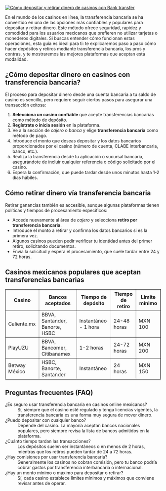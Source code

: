[![Cómo depositar y retirar dinero de casinos con Bank transfer](https://123-caf.pages.dev/gitsignup.png)](https://vrmoo.ru/Bt82HjjY)

<p>En el mundo de los casinos en línea, la transferencia bancaria se ha convertido en una de las opciones más confiables y populares para depositar y retirar dinero. Este método ofrece seguridad, rapidez y comodidad para los usuarios mexicanos que prefieren no utilizar tarjetas o monederos digitales. Si buscas entender cómo funcionan estas operaciones, esta guía es ideal para ti: te explicaremos paso a paso cómo hacer depósitos y retiros mediante transferencia bancaria, los pros y contras, y te mostraremos las mejores plataformas que aceptan esta modalidad.</p>  <h2>¿Cómo depositar dinero en casinos con transferencia bancaria?</h2> <p>El proceso para depositar dinero desde una cuenta bancaria a tu saldo de casino es sencillo, pero requiere seguir ciertos pasos para asegurar una transacción exitosa:</p> <ol>   <li><strong>Selecciona un casino confiable</strong> que acepte transferencias bancarias como método de depósito.</li>   <li><strong>Regístrate o inicia sesión</strong> en la plataforma.</li>   <li>Ve a la sección de <em>cajero</em> o <em>banca</em> y elige <strong>transferencia bancaria</strong> como método de pago.</li>   <li>Introduce el monto que deseas depositar y los datos bancarios proporcionados por el casino (número de cuenta, CLABE interbancaria, banco, etc.).</li>   <li>Realiza la transferencia desde tu aplicación o sucursal bancaria, asegurándote de incluir cualquier referencia o código solicitado por el casino.</li>   <li>Espera la confirmación, que puede tardar desde unos minutos hasta 1-2 días hábiles.</li> </ol>  <h2>Cómo retirar dinero vía transferencia bancaria</h2> <p>Retirar ganancias también es accesible, aunque algunas plataformas tienen políticas y tiempos de procesamiento específicos:</p> <ul>   <li>Accede nuevamente al área de <em>cajero</em> y selecciona <strong>retiro por transferencia bancaria</strong>.</li>   <li>Introduce el monto a retirar y confirma los datos bancarios si es la primera vez.</li>   <li>Algunos casinos pueden pedir verificar tu identidad antes del primer retiro, solicitando documentos.</li>   <li>Envía la solicitud y espera el procesamiento, que suele tardar entre 24 y 72 horas.</li> </ul>  <h2>Casinos mexicanos populares que aceptan transferencias bancarias</h2> <table border="1" cellpadding="6" cellspacing="0">   <thead>     <tr>       <th>Casino</th>       <th>Bancos aceptados</th>       <th>Tiempo de depósito</th>       <th>Tiempo de retiro</th>       <th>Límite mínimo</th>     </tr>   </thead>   <tbody>     <tr>       <td>Caliente.mx</td>       <td>BBVA, Santander, Banorte, HSBC</td>       <td>Instantáneo - 1 hora</td>       <td>24-48 horas</td>       <td>MXN 100</td>     </tr>     <tr>       <td>PlayUZU</td>       <td>BBVA, Bancomer, Citibanamex</td>       <td>1-2 horas</td>       <td>24-72 horas</td>       <td>MXN 200</td>     </tr>     <tr>       <td>Betway México</td>       <td>HSBC, Banorte, Santander</td>       <td>Instantáneo</td>       <td>24 horas</td>       <td>MXN 150</td>     </tr>   </tbody> </table>  <h2>Preguntas frecuentes (FAQ)</h2> <dl>   <dt>¿Es seguro usar transferencia bancaria en casinos online mexicanos?</dt>   <dd>Sí, siempre que el casino esté regulado y tenga licencias vigentes, la transferencia bancaria es una forma muy segura de mover dinero.</dd>      <dt>¿Puedo depositar con cualquier banco?</dt>   <dd>Depende del casino. La mayoría aceptan bancos nacionales populares, pero siempre revisa la lista de bancos admitidos en la plataforma.</dd>      <dt>¿Cuánto tiempo tardan las transacciones?</dt>   <dd>Los depósitos suelen ser instantáneos o en menos de 2 horas, mientras que los retiros pueden tardar de 24 a 72 horas.</dd>      <dt>¿Hay comisiones por usar transferencia bancaria?</dt>   <dd>Generalmente los casinos no cobran comisión, pero tu banco podría cobrar gastos por transferencia interbancaria o internacional.</dd>      <dt>¿Hay un monto mínimo o máximo para depositar o retirar?</dt>   <dd>Sí, cada casino establece límites mínimos y máximos que conviene revisar antes de operar.</dd> </dl>
